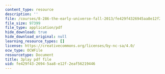 ```yaml
---
content_type: resource
description: ''
file: /courses/8-286-the-early-universe-fall-2013/fe429f4326945aa8e12f2eaf56219446_MKPswx4hjec.pdf
file_size: 97399
file_type: application/pdf
hide_download: true
hide_download_original: null
learning_resource_types: []
license: https://creativecommons.org/licenses/by-nc-sa/4.0/
ocw_type: OCWFile
resourcetype: Document
title: 3play pdf file
uid: fe429f43-2694-5aa8-e12f-2eaf56219446
---
```

